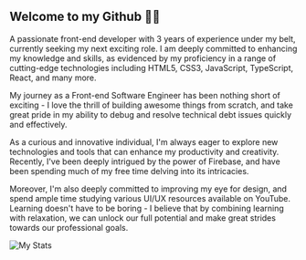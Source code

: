 ## Welcome to my Github 🤜🏼 

A passionate front-end developer with 3 years of experience under my belt, currently seeking my next exciting role. I am deeply committed to enhancing my knowledge and skills, as evidenced by my proficiency in a range of cutting-edge technologies including HTML5, CSS3, JavaScript, TypeScript, React, and many more.

My journey as a Front-end Software Engineer has been nothing short of exciting - I love the thrill of building awesome things from scratch, and take great pride in my ability to debug and resolve technical debt issues quickly and effectively.

As a curious and innovative individual, I'm always eager to explore new technologies and tools that can enhance my productivity and creativity. Recently, I've been deeply intrigued by the power of Firebase, and have been spending much of my free time delving into its intricacies.

Moreover, I'm also deeply committed to improving my eye for design, and spend ample time studying various UI/UX resources available on YouTube. Learning doesn't have to be boring - I believe that by combining learning with relaxation, we can unlock our full potential and make great strides towards our professional goals.

![My Stats](https://github-readme-stats.vercel.app/api?username=avalos010&count_private=true&show_icons=true&theme=radical)
